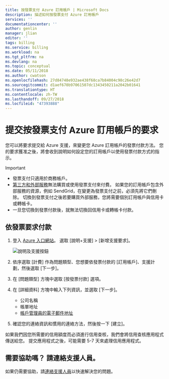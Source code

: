 ```yaml
---
title: 按發票支付 Azure 訂用帳戶 | Microsoft Docs
description: 描述如何按發票支付 Azure 訂用帳戶
services: ''
documentationcenter: ''
author: genlin
manager: jlian
editor: ''
tags: billing
ms.service: billing
ms.workload: na
ms.tgt_pltfrm: na
ms.devlang: na
ms.topic: conceptual
ms.date: 05/11/2018
ms.author: cwatson
ms.openlocfilehash: 27d84748e932ae438f68ca7b84004c98c26e42d7
ms.sourcegitcommit: d1aef670b97061507dc1343450211a2042b01641
ms.translationtype: HT
ms.contentlocale: zh-TW
ms.lasthandoff: 09/27/2018
ms.locfileid: "47393888"
---
```

# <a name="submit-a-request-to-pay-azure-subscription-by-invoice"></a>提交按發票支付 Azure 訂用帳戶的要求

您可以將要求提交給 Azure 支援，來變更您 Azure 訂用帳戶的發票付款方法。 您的要求獲准之後，將會收到說明如何設定您的訂用帳戶以使用發票付款方式的指示。

> [!IMPORTANT]
> * 發票支付只適用於商務帳戶。
> * [第三方和外部服務](billing-understand-your-azure-marketplace-charges.md)無法購買或使用發票支付來付費。 如果您的訂用帳戶包含外部服務的資源，例如 SendGrid，在變更為發票支付之前，必須先將它們刪除。 切換到發票支付之後若要購買外部服務，您將需要個別訂用帳戶與信用卡或轉帳卡。
> * 一旦您切換到發票付款後，就無法切換回信用卡或轉帳卡付款。

## <a name="request-pay-by-invoice"></a>依發票要求付款

1. 登入 [Azure 入口網站](https://portal.azure.com/)。 選取 [說明+支援] > [新增支援要求]。

    ![說明及支援按鈕](./media/billing-how-to-pay-by-invoice/helpandsupport.png)

1. 依序選取 [計費] 作為問題類型、您想要依發票付款的 [訂用帳戶]、支援計劃，然後選取 [下一步]。

1. 在 [問題類型] 方塊中選取 [按發票付款] 選項。

1. 在 [詳細資料] 方塊中輸入下列資訊，並選取 [下一步]。

    * 公司名稱
    * 帳單地址
    * [帳戶管理員的電子郵件地址](billing-add-change-azure-subscription-administrator.md#check-the-account-administrator-of-the-subscription)

1. 確認您的連絡資訊和慣用的連絡方法，然後按一下 [建立]。

如果我們因您所需要的信用額度而必須進行信用查核，我們會將信用查核應用程式傳送給您。 提交應用程式之後，可能需要 5-7 天來處理信用應用程式。

## <a name="need-help-contact-support"></a>需要協助嗎？ 請連絡支援人員。

如果仍需要協助，請[連絡支援人員](https://portal.azure.com/?#blade/Microsoft_Azure_Support/HelpAndSupportBlade)以快速解決您的問題。
